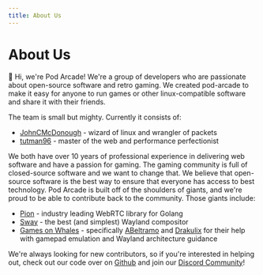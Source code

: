 ```yaml
---
title: About Us
---
```


# About Us

:wave: Hi, we're Pod Arcade! We're a group of developers who are passionate about open-source software and retro gaming. We created pod-arcade to make it easy for anyone to run games or other linux-compatible software and share it with their friends.

The team is small but mighty. Currently it consists of:
- [JohnCMcDonough](https://github.com/JohnCMcDonough) - wizard of linux and wrangler of packets
- [tutman96](https://github.com/tutman96) - master of the web and performance perfectionist

We both have over 10 years of professional experience in delivering web software and have a passion for gaming. The gaming community is full of closed-source software and we want to change that. We believe that open-source software is the best way to ensure that everyone has access to best technology. Pod Arcade is built off of the shoulders of giants, and we're proud to be able to contribute back to the community. Those giants include:
- [Pion](https://github.com/pion) - industry leading WebRTC library for Golang
- [Sway](https://github.com/swaywm/sway) - the best (and simplest) Wayland compositor
- [Games on Whales](https://github.com/games-on-whales) - specifically [ABeltramo](https://github.com/ABeltramo) and [Drakulix](https://github.com/Drakulix) for their help with gamepad emulation and Wayland architecture guidance

We're always looking for new contributors, so if you're interested in helping out, check out our code over on [Github](https://github.com/pod-arcade) and join our [Discord Community](https://discord.gg/y8aasvEMy6)!